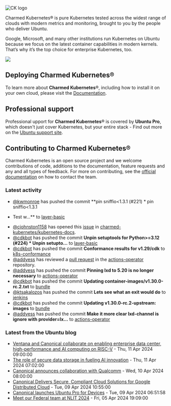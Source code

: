 ![CK logo](https://assets.ubuntu.com/v1/451d4cf4-Charmed+Kubernetes_RGB_onWhite_2022.svg)

Charmed Kubernetes® is pure Kubernetes tested across the widest range of clouds with modern metrics and monitoring, brought to you by the people who deliver Ubuntu.

Google, Microsoft, and many other institutions run Kubernetes on Ubuntu because we focus on the latest container capabilities in modern kernels. That’s why it’s the top choice for enterprise Kubernetes, too.

![](https://assets.ubuntu.com/v1/843c77b6-juju-at-a-glace.svg)

## Deploying Charmed Kubernetes®

To learn more about **Charmed Kubernetes**®, including how to install it on your own cloud, please visit the [Documentation][docs].

## Professional support

Professional upport for **Charmed Kubernetes**® is covered by **Ubuntu Pro**, which doesn't just cover Kubernetes, but your entire stack - Find out more on the [Ubuntu support site](https://ubuntu.com/support).

## Contributing to Charmed Kubernetes®

Charmed Kubernetes is an open source project and we welcome contributions of code, additions to the documentation, feature requests and any and all types of feedback. For more on contributing, see the [official documentation][get-in-touch] on how to contact the team.

<!-- LINKS -->
[docs]: https://ubuntu.com/kubernetes/docs
[get-in-touch]: https://ubuntu.com/kubernetes/docs/get-in-touch

### Latest activity

<!-- activity starts -->
 - [@kwmonroe](https://github.com/kwmonroe) has pushed the commit **pin sniffio<1.3.1 (#221)  * pin sniffio<1.3.1  * Test w...** to [layer-basic](https://github.com/charmed-kubernetes/layer-basic)
 - [@cjohnston1158](https://github.com/cjohnston1158) has opened this [issue](https://github.com/charmed-kubernetes/kubernetes-docs/issues/840) in [charmed-kubernetes/kubernetes-docs](https://api.github.com/repos/charmed-kubernetes/kubernetes-docs).
 - [@cdkbot](https://github.com/cdkbot) has pushed the commit **Unpin setuptools for Python>=3.12 (#224)  * Unpin setupto...** to [layer-basic](https://github.com/charmed-kubernetes/layer-basic)
 - [@cdkbot](https://github.com/cdkbot) has pushed the commit **Conformance results for v1.29/cdk** to [k8s-conformance](https://github.com/charmed-kubernetes/k8s-conformance)
 - [@addyess](https://github.com/addyess) has reviewed a [pull request](https://github.com/charmed-kubernetes/actions-operator/pull/73) in the [actions-operator](https://github.com/charmed-kubernetes/actions-operator) repository.
 - [@addyess](https://github.com/addyess) has pushed the commit **Pinning lxd to 5.20 is no longer necessary** to [actions-operator](https://github.com/charmed-kubernetes/actions-operator)
 - [@cdkbot](https://github.com/cdkbot) has pushed the commit **Updating container-images/v1.30.0-rc.2.txt** to [bundle](https://github.com/charmed-kubernetes/bundle)
 - [@ktsakalozos](https://github.com/ktsakalozos) has pushed the commit **Lets see what an exit would do** to [jenkins](https://github.com/charmed-kubernetes/jenkins)
 - [@cdkbot](https://github.com/cdkbot) has pushed the commit **Updating v1.30.0-rc.2-upstream: images** to [bundle](https://github.com/charmed-kubernetes/bundle)
 - [@addyess](https://github.com/addyess) has pushed the commit **Make it more clear lxd-channel is ignore with provider=lx...** to [actions-operator](https://github.com/charmed-kubernetes/actions-operator)
<!-- activity ends -->

<!-- roadmap starts -->

<!-- roadmap ends -->

### Latest from the Ubuntu blog

<!-- blog starts -->
* [Ventana and Canonical collaborate on enabling enterprise data center, high-performance and AI computing on RISC-V](https://ubuntu.com//blog/ventana-and-canonical-collaboration) - Thu, 11 Apr 2024 09:00:00 
* [The role of secure data storage in fueling AI innovation](https://ubuntu.com//blog/secure-data-storage-ai) - Thu, 11 Apr 2024 07:02:00 
* [Canonical announces collaboration with Qualcomm](https://ubuntu.com//blog/qualcomm-and-canonical-announce-strategic-collaboration) - Wed, 10 Apr 2024 08:00:00 
* [Canonical Delivers Secure, Compliant Cloud Solutions for Google Distributed Cloud](https://ubuntu.com//blog/canonical-and-google-deliver-secure-compliant-cloud-solutions-for-google-distributed-cloud) - Tue, 09 Apr 2024 10:55:00 
* [Canonical launches Ubuntu Pro for Devices](https://ubuntu.com//blog/ubuntu-pro-for-devices) - Tue, 09 Apr 2024 06:51:58 
* [Meet our Federal team at NLIT 2024](https://ubuntu.com//blog/meet-our-federal-team-at-nlit-2024) - Fri, 05 Apr 2024 19:09:00 
<!-- blog ends -->
